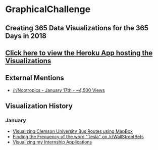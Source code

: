 # GraphicalChallenge
## Creating 365 Data Visualizations for the 365 Days in 2018
## [Click here to view the Heroku App hosting the Visualizations](https://graphical-challenge.herokuapp.com)

## External Mentions

- [/r/Nootropics - January 17th - ~4,500 Views](https://www.reddit.com/r/Nootropics/comments/7r558j/i_did_some_text_analysis_on_rnootropics_here_are/)

## Visualization History

### January

- [Visualizing Clemson University Bus Routes using MapBox](https://graphical-challenge.herokuapp.com/Jan1)
- [Finding the Frequency of the word "Tesla" on /r/WallStreetBets](https://graphical-challenge.herokuapp.com/Jan2/)
- [Visualizing my Internship Applications](https://graphical-challenge.herokuapp.com/Jan4/)
